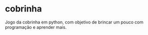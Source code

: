 # cobrinha
Jogo da cobrinha em python, com objetivo de brincar um pouco com programação e aprender mais.
